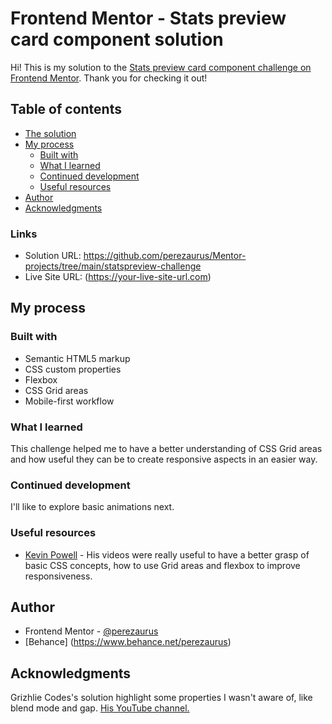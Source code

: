 # Frontend Mentor - Stats preview card component solution

Hi! This is my solution to the [Stats preview card component challenge on Frontend Mentor](https://www.frontendmentor.io/challenges/stats-preview-card-component-8JqbgoU62). Thank you for checking it out!

## Table of contents

- [The solution](#links)
- [My process](#my-process)
  - [Built with](#built-with)
  - [What I learned](#what-i-learned)
  - [Continued development](#continued-development)
  - [Useful resources](#useful-resources)
- [Author](#author)
- [Acknowledgments](#acknowledgments)

### Links

- Solution URL: https://github.com/perezaurus/Mentor-projects/tree/main/statspreview-challenge
- Live Site URL: (https://your-live-site-url.com)

## My process

### Built with

- Semantic HTML5 markup
- CSS custom properties
- Flexbox
- CSS Grid areas
- Mobile-first workflow

### What I learned

This challenge helped me to have a better understanding of CSS Grid areas and how useful they can be to create responsive aspects in an easier way.

### Continued development

I'll like to explore basic animations next. 

### Useful resources

- [Kevin Powell](https://www.youtube.com/kepowob) - His videos were really useful to have a better grasp of basic CSS concepts, how to use Grid areas and flexbox to improve responsiveness.

## Author

- Frontend Mentor - [@perezaurus](https://www.frontendmentor.io/profile/perezaurus)
- [Behance] (https://www.behance.net/perezaurus)

## Acknowledgments

Grizhlie Codes's solution highlight some properties I wasn't aware of, like blend mode and gap. [His YouTube channel.](https://www.youtube.com/channel/UCB9_0WlcIp8QWGZTl4nf5bg)

